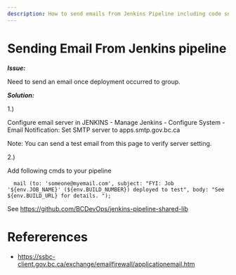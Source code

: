 ```yaml
---
description: How to send emails from Jenkins Pipeline including code snippets.
---
```

# Sending Email From Jenkins pipeline

***Issue:***

Need to send an email once deployment occurred to group.

***Solution:***

1.) 

Configure email server in JENKINS - Manage Jenkins - Configure System - Email Notification: Set SMTP server to apps.smtp.gov.bc.ca

Note: You can send a test email from this page to verify server setting.

2.)

Add following cmds to your pipeline

`  mail (to: 'someone@myemail.com',
         subject: "FYI: Job '${env.JOB_NAME}' (${env.BUILD_NUMBER}) deployed to test",
         body: "See ${env.BUILD_URL} for details. ");`



See 
https://github.com/BCDevOps/jenkins-pipeline-shared-lib


# Refererences
- https://ssbc-client.gov.bc.ca/exchange/emailfirewall/applicationemail.htm
